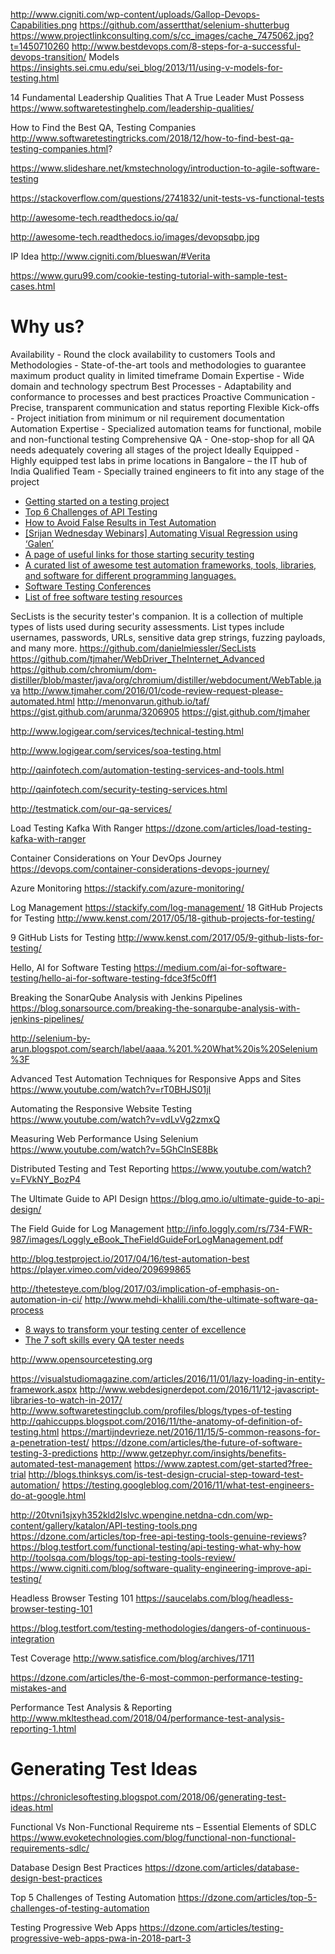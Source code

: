 http://www.cigniti.com/wp-content/uploads/Gallop-Devops-Capabilities.png
https://github.com/assertthat/selenium-shutterbug
https://www.projectlinkconsulting.com/s/cc_images/cache_7475062.jpg?t=1450710260
http://www.bestdevops.com/8-steps-for-a-successful-devops-transition/
Models
https://insights.sei.cmu.edu/sei_blog/2013/11/using-v-models-for-testing.html

14 Fundamental Leadership Qualities That A True Leader Must Possess
https://www.softwaretestinghelp.com/leadership-qualities/

How to Find the Best QA, Testing Companies
http://www.softwaretestingtricks.com/2018/12/how-to-find-best-qa-testing-companies.html?

https://www.slideshare.net/kmstechnology/introduction-to-agile-software-testing

https://stackoverflow.com/questions/2741832/unit-tests-vs-functional-tests

http://awesome-tech.readthedocs.io/qa/

http://awesome-tech.readthedocs.io/images/devopsqbp.jpg

IP Idea
http://www.cigniti.com/blueswan/#Verita

https://www.guru99.com/cookie-testing-tutorial-with-sample-test-cases.html

# Why us?
Availability - Round the clock availability to customers
Tools and Methodologies - State-of-the-art tools and methodologies to guarantee maximum product quality in limited timeframe
Domain Expertise - Wide domain and technology spectrum
Best Processes - Adaptability and conformance to processes and best practices
Proactive Communication - Precise, transparent communication and status reporting
Flexible Kick-offs - Project initiation from minimum or nil requirement documentation
Automation Expertise - Specialized automation teams for functional, mobile and non-functional testing
Comprehensive QA - One-stop-shop for all QA needs adequately covering all stages of the project
Ideally Equipped - Highly equipped test labs in prime locations in Bangalore – the IT hub of India
Qualified Team - Specially trained engineers to fit into any stage of the project



* [Getting started on a testing project](http://nickytests.blogspot.com/2017/05/getting-started-on-testing-project.html)
* [Top 6 Challenges of API Testing](https://devops.com/top-6-challenges-api-testing/)
* [How to Avoid False Results in Test Automation](https://blog.testproject.io/2017/05/22/avoid-false-results-in-test-automation/)
* [[Srijan Wednesday Webinars] Automating Visual Regression using ‘Galen’ ](https://www.youtube.com/watch?v=dy0bXXQ3KOg)
* [A page of useful links for those starting security testing ](https://github.com/jessingrass/useful-security-links)
* [A curated list of awesome test automation frameworks, tools, libraries, and software for different programming languages.](https://github.com/atinfo/awesome-test-automation)
* [Software Testing Conferences](http://testingconferences.org/)
* [List of free software testing resources](https://github.com/ligurio/free-software-testing-books)

SecLists is the security tester's companion. It is a collection of multiple types of lists used during security assessments. List types include usernames, passwords, URLs, sensitive data grep strings, fuzzing payloads, and many more. 
https://github.com/danielmiessler/SecLists
https://github.com/tjmaher/WebDriver_TheInternet_Advanced
https://github.com/chromium/dom-distiller/blob/master/java/org/chromium/distiller/webdocument/WebTable.java
http://www.tjmaher.com/2016/01/code-review-request-please-automated.html
http://menonvarun.github.io/taf/
https://gist.github.com/arunma/3206905
https://gist.github.com/tjmaher


http://www.logigear.com/services/technical-testing.html


http://www.logigear.com/services/soa-testing.html




http://qainfotech.com/automation-testing-services-and-tools.html

http://qainfotech.com/security-testing-services.html

http://testmatick.com/our-qa-services/




Load Testing Kafka With Ranger 
https://dzone.com/articles/load-testing-kafka-with-ranger




Container Considerations on Your DevOps Journey
https://devops.com/container-considerations-devops-journey/

Azure Monitoring
https://stackify.com/azure-monitoring/

Log Management
https://stackify.com/log-management/
18 GitHub Projects for Testing
http://www.kenst.com/2017/05/18-github-projects-for-testing/

9 GitHub Lists for Testing
http://www.kenst.com/2017/05/9-github-lists-for-testing/

Hello, AI for Software Testing
https://medium.com/ai-for-software-testing/hello-ai-for-software-testing-fdce3f5c0ff1


Breaking the SonarQube Analysis with Jenkins Pipelines
https://blog.sonarsource.com/breaking-the-sonarqube-analysis-with-jenkins-pipelines/

http://selenium-by-arun.blogspot.com/search/label/aaaa.%201.%20What%20is%20Selenium%3F

Advanced Test Automation Techniques for Responsive Apps and Sites
https://www.youtube.com/watch?v=rT0BHJS01jI

Automating the Responsive Website Testing
https://www.youtube.com/watch?v=vdLvVg2zmxQ


Measuring Web Performance Using Selenium 
https://www.youtube.com/watch?v=5GhClnSE8Bk

Distributed Testing and Test Reporting
https://www.youtube.com/watch?v=FVkNY_BozP4


The Ultimate Guide to API Design
https://blog.qmo.io/ultimate-guide-to-api-design/


The Field Guide for Log Management
http://info.loggly.com/rs/734-FWR-987/images/Loggly_eBook_TheFieldGuideForLogManagement.pdf

http://blog.testproject.io/2017/04/16/test-automation-best
https://player.vimeo.com/video/209699865

http://thetesteye.com/blog/2017/03/implication-of-emphasis-on-automation-in-ci/
http://www.mehdi-khalili.com/the-ultimate-software-qa-process

* [8 ways to transform your testing center of excellence](http://techbeacon.com/8-ways-transform-your-testing-center-excellence)
* [The 7 soft skills every QA tester needs](http://techbeacon.com/7-soft-skills-every-qa-tester-needs)



http://www.opensourcetesting.org



https://visualstudiomagazine.com/articles/2016/11/01/lazy-loading-in-entity-framework.aspx
http://www.webdesignerdepot.com/2016/11/12-javascript-libraries-to-watch-in-2017/
http://www.softwaretestingclub.com/profiles/blogs/types-of-testing
http://qahiccupps.blogspot.com/2016/11/the-anatomy-of-definition-of-testing.html
https://martijndevrieze.net/2016/11/15/5-common-reasons-for-a-penetration-test/
https://dzone.com/articles/the-future-of-software-testing-3-predictions
http://www.getzephyr.com/insights/benefits-automated-test-management
https://www.zaptest.com/get-started?free-trial
http://blogs.thinksys.com/is-test-design-crucial-step-toward-test-automation/
https://testing.googleblog.com/2016/11/what-test-engineers-do-at-google.html

http://20tvni1sjxyh352kld2lslvc.wpengine.netdna-cdn.com/wp-content/gallery/katalon/API-testing-tools.png
https://dzone.com/articles/top-free-api-testing-tools-genuine-reviews?
https://blog.testfort.com/functional-testing/api-testing-what-why-how
http://toolsqa.com/blogs/top-api-testing-tools-review/
https://www.cigniti.com/blog/software-quality-engineering-improve-api-testing/

Headless Browser Testing 101
https://saucelabs.com/blog/headless-browser-testing-101

https://blog.testfort.com/testing-methodologies/dangers-of-continuous-integration



Test Coverage
http://www.satisfice.com/blog/archives/1711

https://dzone.com/articles/the-6-most-common-performance-testing-mistakes-and

Performance Test Analysis & Reporting
http://www.mkltesthead.com/2018/04/performance-test-analysis-reporting-1.html

# Generating Test Ideas
https://chroniclesoftesting.blogspot.com/2018/06/generating-test-ideas.html

Functional Vs Non-Functional Requireme
nts – Essential Elements of SDLC
https://www.evoketechnologies.com/blog/functional-non-functional-requirements-sdlc/

Database Design Best Practices
https://dzone.com/articles/database-design-best-practices

Top 5 Challenges of Testing Automation
https://dzone.com/articles/top-5-challenges-of-testing-automation


Testing Progressive Web Apps
https://dzone.com/articles/testing-progressive-web-apps-pwa-in-2018-part-3

